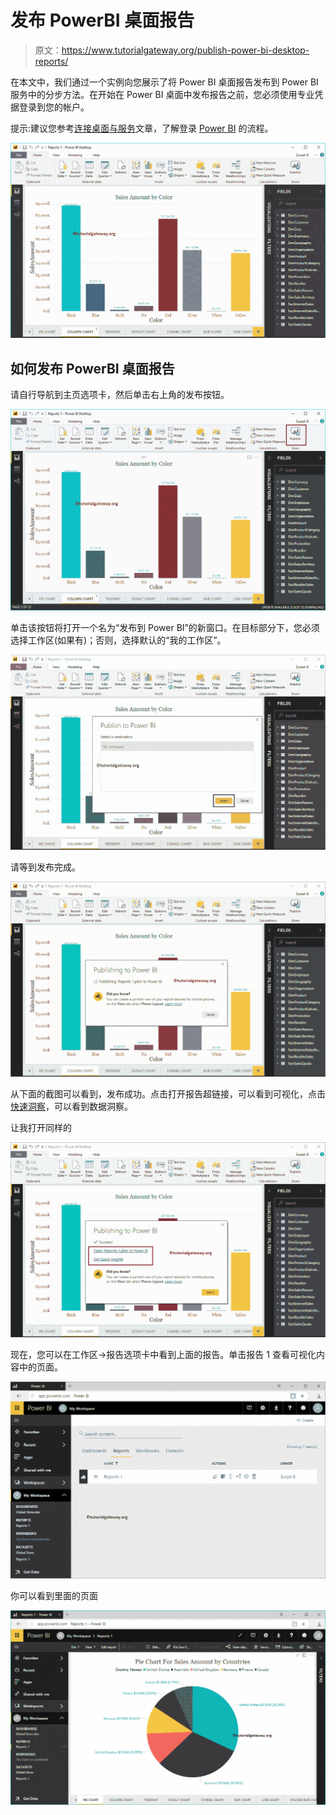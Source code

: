 # 发布 PowerBI 桌面报告

> 原文：<https://www.tutorialgateway.org/publish-power-bi-desktop-reports/>

在本文中，我们通过一个实例向您展示了将 Power BI 桌面报告发布到 Power BI 服务中的分步方法。在开始在 Power BI 桌面中发布报告之前，您必须使用专业凭据登录到您的帐户。

提示:建议您参考[连接桌面与服务](https://www.tutorialgateway.org/connect-power-bi-desktop-with-power-bi-service/)文章，了解登录 [Power BI](https://www.tutorialgateway.org/power-bi-tutorial/) 的流程。

![Publish Power BI Desktop Reports 1](img/a02f55fed4160f8ecfa7d66114d29dc9.png)

## 如何发布 PowerBI 桌面报告

请自行导航到主页选项卡，然后单击右上角的发布按钮。

![Publish Power BI Desktop Reports 2](img/8fdcc9ed0b70578a20ce11cfb2322268.png)

单击该按钮将打开一个名为“发布到 Power BI”的新窗口。在目标部分下，您必须选择工作区(如果有)；否则，选择默认的“我的工作区”。

![Publish Power BI Desktop Reports 3](img/53a23220f8407d0219dfa6aeca599ba2.png)

请等到发布完成。

![Publish Power BI Desktop Reports 4](img/e3910d37ebbab9afb505f7998743a201.png)

从下面的截图可以看到，发布成功。点击打开报告超链接，可以看到可视化，点击[快速洞察](https://www.tutorialgateway.org/quick-insights-in-power-bi/)，可以看到数据洞察。

让我打开同样的

![Publish Power BI Desktop Reports 5](img/a143e9d435483e5020845aeea7a746bc.png)

现在，您可以在工作区->报告选项卡中看到上面的报告。单击报告 1 查看可视化内容中的页面。

![Publish Power BI Desktop Reports 6](img/a4a5bf2a92c2a13fa6e71f42b124ece9.png)

你可以看到里面的页面

![Publish Power BI Desktop Reports 7](img/fd7712a4d47bb2b84b603acba84704fe.png)